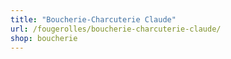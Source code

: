 ```yaml
---
title: "Boucherie-Charcuterie Claude"
url: /fougerolles/boucherie-charcuterie-claude/
shop: boucherie
---
```

